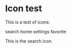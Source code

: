 # Icon test

This is a test of icons:

<span class="material-symbols-outlined">search</span>
<span class="material-symbols-outlined">home</span>
<span class="material-symbols-outlined">settings</span>
<span class="material-symbols-outlined">favorite</span>

This is the <span class="material-symbols-outlined">search</span> icon.
